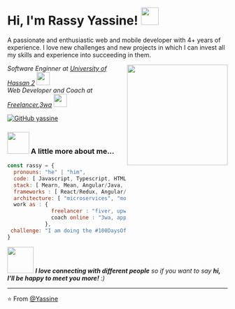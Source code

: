 <h1> Hi, I'm Rassy Yassine! <img src="https://media.giphy.com/media/SScTyz7dQ0Gf7c9dZ9/giphy.gif" width="40"></h1>
<p>A passionate and enthusiastic web and mobile developer with 4+ years of experience.
I love new challenges and new projects in which I can invest all my skills and experience into
succeeding in them.</p>
<img align='right' src="https://media.giphy.com/media/836HiJc7pgzy8iNXCn/giphy.gif" width="230">
<p><em>Software Enginner at <a href="http://www.unb.br">University of Hassan 2</a> <img src="https://media.giphy.com/media/06aA0f1QpAshEfFbFH/giphy.gif" width="30"></br>Web Developer and Coach at <a href="https://www.freelancer.com/">Freelancer</a>,<a href="https://www.3wa.fr/">3wa</a> <img src="https://media.giphy.com/media/WUlplcMpOCEmTGBtBW/giphy.gif" width="30"> 
</em></p>



[![GitHub yassine](https://img.shields.io/github/followers/yassineDevox?label=follow&style=social)](https://github.com/yassineDevox)



### <img src="https://media.giphy.com/media/VgCDAzcKvsR6OM0uWg/giphy.gif" width="50"> A little more about me...  

```javascript
const rassy = {
  pronouns: "he" | "him",
  code: [ Javascript, Typescript, HTML, CSS, Java, Php ],
  stack: [ Mearn, Mean, Angular/Java, Laravel/Vue/React ],
  frameworks : [ React/Redux, Angular/Vue, SpringBoot, Laravel, Express ],
  architecture: [ "microservices", "monolight", "TDD" ],
  work as : {
              freelancer : "fiver, upwork, malt,",
              coach online : "3wa, apprentus",
            },
 challenge: "I am doing the #100DaysOfCode challenge focused on react and typescript"
}
```

<img src="https://media.giphy.com/media/LnQjpWaON8nhr21vNW/giphy.gif" width="60"> <em><b>I love connecting with different people</b> so if you want to say <b>hi, I'll be happy to meet you more!</b> :)</em>

---

⭐️ From [@Yassine](https://github.com/yassineDevox)
